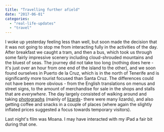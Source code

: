 ```yaml
---
title: "Travelling further afield"
date: "2017-06-01"
categories: 
  - "real-life-updates"
  - "travel"
---
```


I woke up yesterday feeling less than well, but soon made the decision that it was not going to stop me from interacting fully in the activities of the day. After breakfast we caught a tram, and then a bus, which took us through some fairly impressive scenery including cloud-shrouded mountains and the bluest of seas. The journey did not take too long (nothing does here - it's just over an hour from one end of the island to the other), and we soon found ourselves in Puerto de la Cruz, which is in the north of Tenerife and is significantly more tourist focused than Santa Cruz. The differences could not have been more obvious - from the English translations on menus and street signs, to the amount of merchandise for sale in the shops and stalls that are _everywhere_. The day largely consisted of walking around and taking [photographs](https://twitter.com/teknostatik/status/870011008214982658) (mainly of [lizards](https://twitter.com/teknostatik/status/869869838281388033)\- there were many lizards), and also getting coffee and snacks in a couple of places (where again the slightly inflated prices suggested a focus towards temporary visitors).

Last night's film was Moana. I may have interacted with my iPad a fair bit during that one.
